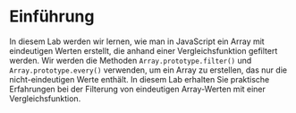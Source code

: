 # Einführung

In diesem Lab werden wir lernen, wie man in JavaScript ein Array mit eindeutigen Werten erstellt, die anhand einer Vergleichsfunktion gefiltert werden. Wir werden die Methoden `Array.prototype.filter()` und `Array.prototype.every()` verwenden, um ein Array zu erstellen, das nur die nicht-eindeutigen Werte enthält. In diesem Lab erhalten Sie praktische Erfahrungen bei der Filterung von eindeutigen Array-Werten mit einer Vergleichsfunktion.
